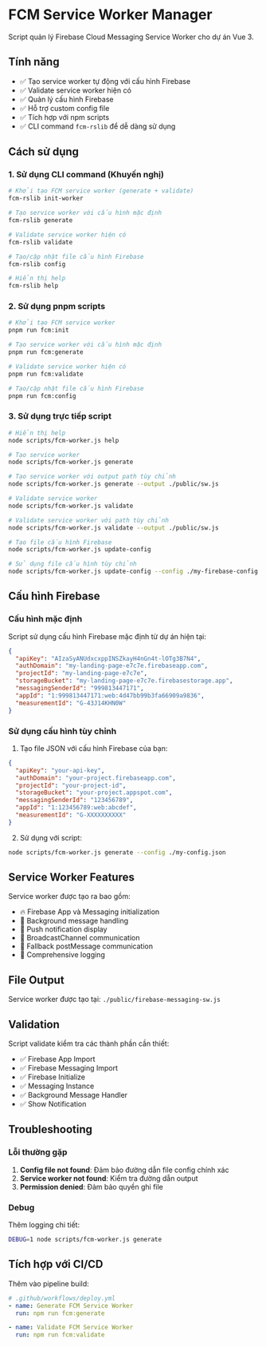 # FCM Service Worker Manager

Script quản lý Firebase Cloud Messaging Service Worker cho dự án Vue 3.

## Tính năng

- ✅ Tạo service worker tự động với cấu hình Firebase
- ✅ Validate service worker hiện có
- ✅ Quản lý cấu hình Firebase
- ✅ Hỗ trợ custom config file
- ✅ Tích hợp với npm scripts
- ✅ CLI command `fcm-rslib` để dễ dàng sử dụng

## Cách sử dụng

### 1. Sử dụng CLI command (Khuyến nghị)

```bash
# Khởi tạo FCM service worker (generate + validate)
fcm-rslib init-worker

# Tạo service worker với cấu hình mặc định
fcm-rslib generate

# Validate service worker hiện có
fcm-rslib validate

# Tạo/cập nhật file cấu hình Firebase
fcm-rslib config

# Hiển thị help
fcm-rslib help
```

### 2. Sử dụng pnpm scripts

```bash
# Khởi tạo FCM service worker
pnpm run fcm:init

# Tạo service worker với cấu hình mặc định
pnpm run fcm:generate

# Validate service worker hiện có
pnpm run fcm:validate

# Tạo/cập nhật file cấu hình Firebase
pnpm run fcm:config
```

### 3. Sử dụng trực tiếp script

```bash
# Hiển thị help
node scripts/fcm-worker.js help

# Tạo service worker
node scripts/fcm-worker.js generate

# Tạo service worker với output path tùy chỉnh
node scripts/fcm-worker.js generate --output ./public/sw.js

# Validate service worker
node scripts/fcm-worker.js validate

# Validate service worker với path tùy chỉnh
node scripts/fcm-worker.js validate --output ./public/sw.js

# Tạo file cấu hình Firebase
node scripts/fcm-worker.js update-config

# Sử dụng file cấu hình tùy chỉnh
node scripts/fcm-worker.js update-config --config ./my-firebase-config.json
```

## Cấu hình Firebase

### Cấu hình mặc định

Script sử dụng cấu hình Firebase mặc định từ dự án hiện tại:

```json
{
  "apiKey": "AIzaSyANUdxcxppINSZkayH4nGn4t-lOTg3B7N4",
  "authDomain": "my-landing-page-e7c7e.firebaseapp.com",
  "projectId": "my-landing-page-e7c7e",
  "storageBucket": "my-landing-page-e7c7e.firebasestorage.app",
  "messagingSenderId": "999813447171",
  "appId": "1:999813447171:web:4d47bb99b3fa66909a9836",
  "measurementId": "G-43J14KHN0W"
}
```

### Sử dụng cấu hình tùy chỉnh

1. Tạo file JSON với cấu hình Firebase của bạn:

```json
{
  "apiKey": "your-api-key",
  "authDomain": "your-project.firebaseapp.com",
  "projectId": "your-project-id",
  "storageBucket": "your-project.appspot.com",
  "messagingSenderId": "123456789",
  "appId": "1:123456789:web:abcdef",
  "measurementId": "G-XXXXXXXXXX"
}
```

2. Sử dụng với script:

```bash
node scripts/fcm-worker.js generate --config ./my-config.json
```

## Service Worker Features

Service worker được tạo ra bao gồm:

- 🔥 Firebase App và Messaging initialization
- 📱 Background message handling
- 🔔 Push notification display
- 📡 BroadcastChannel communication
- 🔄 Fallback postMessage communication
- 📝 Comprehensive logging

## File Output

Service worker được tạo tại: `./public/firebase-messaging-sw.js`

## Validation

Script validate kiểm tra các thành phần cần thiết:

- ✅ Firebase App Import
- ✅ Firebase Messaging Import  
- ✅ Firebase Initialize
- ✅ Messaging Instance
- ✅ Background Message Handler
- ✅ Show Notification

## Troubleshooting

### Lỗi thường gặp

1. **Config file not found**: Đảm bảo đường dẫn file config chính xác
2. **Service worker not found**: Kiểm tra đường dẫn output
3. **Permission denied**: Đảm bảo quyền ghi file

### Debug

Thêm logging chi tiết:

```bash
DEBUG=1 node scripts/fcm-worker.js generate
```

## Tích hợp với CI/CD

Thêm vào pipeline build:

```yaml
# .github/workflows/deploy.yml
- name: Generate FCM Service Worker
  run: npm run fcm:generate

- name: Validate FCM Service Worker  
  run: npm run fcm:validate
``` 